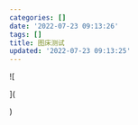 ```yaml
---
categories: []
date: '2022-07-23 09:13:26'
tags: []
title: 图床测试
updated: '2022-07-23 09:13:25'
---
```

![

](

)
